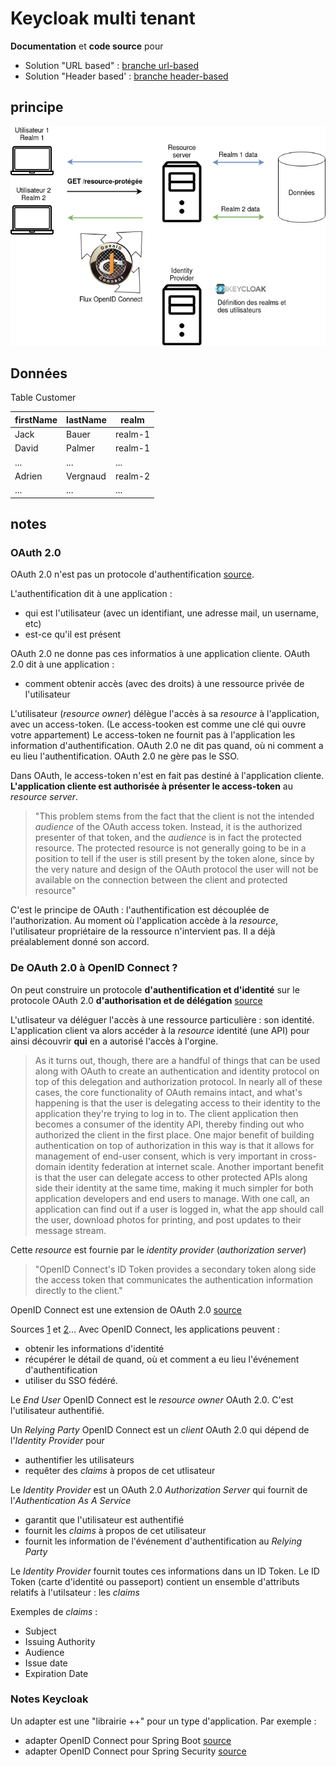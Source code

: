 # Keycloak multi tenant 

**Documentation** et **code source** pour
 * Solution "URL based" : [branche url-based](https://github.com/avergnaud/keycloak-multi-tenant/tree/url-based)
 * Solution "Header based' : [branche header-based](https://github.com/avergnaud/keycloak-multi-tenant/tree/header-based)

## principe

![keycloak-mt-principe](./doc/keycloak-mt-principe.png?raw=true)

## Données

Table Customer

| firstName | lastName | realm |
| ------------- | ------------- | ------------- |
| Jack | Bauer | realm-1 |
| David | Palmer | realm-1 |
| ... | ... | ... |
| Adrien | Vergnaud | realm-2 |
| ... | ... | ... |

## notes

### OAuth 2.0

OAuth 2.0 n'est pas un protocole d'authentification [source](https://oauth.net/articles/authentication/).

L'authentification dit à une application :
* qui est l'utilisateur (avec un identifiant, une adresse mail, un username, etc)
* est-ce qu'il est présent

OAuth 2.0 ne donne pas ces informatios à une application cliente. OAuth 2.0 dit à une application :
* comment obtenir accès (avec des droits) à une ressource privée de l'utilisateur

L'utilisateur (_resource owner_) délègue l'accès à sa _resource_ à l'application, avec un access-token.
(Le access-tooken est comme une clé qui ouvre votre appartement)
Le access-token ne fournit pas à l'application les information d'authentification.
OAuth 2.0 ne dit pas quand, où ni comment a eu lieu l'authentification.
OAuth 2.0 ne gère pas le SSO.

Dans OAuth, le access-token n'est en fait pas destiné à l'application cliente. 
**L'application cliente est authorisée à présenter le access-token** au _resource server_.

> "This problem stems from the fact that the client is not the intended _audience_ of the OAuth access token. Instead, it is 
> the authorized presenter of that token, and the _audience_ is in fact the protected resource. The protected resource is not 
> generally going to be in a position to tell if the user is still present by the token alone, since by the very nature and 
> design of the OAuth protocol the user will not be available on the connection between the client and protected resource"

C'est le principe de OAuth : l'authentification est découplée de l'authorization. Au moment où l'application accède à 
la _resource_, l'utilisateur propriétaire de la ressource n'intervient pas. Il a déjà préalablement donné son accord.

### De OAuth 2.0 à OpenID Connect ?

On peut construire un protocole **d'authentification et d'identité** sur le protocole 
 OAuth 2.0 **d'authorisation et de délégation** [source](https://oauth.net/articles/authentication/)

L'utlisateur va déléguer l'accès à une ressource particulière : son identité. L'application client va alors accéder à 
la _resource_ identité (une API) pour ainsi découvrir **qui** en a autorisé l'accès à l'orgine.

> As it turns out, though, there are a handful of things that can be used along with OAuth to create an authentication and identity 
> protocol on top of this delegation and authorization protocol. In nearly all of these cases, the core functionality of OAuth 
> remains intact, and what's happening is that the user is delegating access to their identity to the application they're trying to log in to. 
> The client application then becomes a consumer of the identity API, thereby finding out who authorized the client in the first place. 
> One major benefit of building authentication on top of authorization in this way is that it allows for management of end-user consent, 
> which is very important in cross-domain identity federation at internet scale. Another important benefit is that the user can 
> delegate access to other protected APIs along side their identity at the same time, making it much simpler for both application developers 
> and end users to manage. With one call, an application can find out if a user is logged in, what the app should call the user, 
> download photos for printing, and post updates to their message stream. 

Cette _resource_ est fournie par le _identity provider_ (_authorization server_)

> "OpenID Connect's ID Token provides a secondary token along side the access token that communicates the authentication information directly to the client."

OpenID Connect est une extension de OAuth 2.0 [source](https://www.keycloak.org/docs/latest/securing_apps/index.html#overview)

Sources [1](https://www.youtube.com/watch?v=6DxRTJN1Ffo) et [2](https://www.youtube.com/watch?v=WVCzv50BslE)...
 Avec OpenID Connect, les applications peuvent :
* obtenir les informations d'identité
* récupérer le détail de quand, où et comment a eu lieu l'événement d'authentification
* utiliser du SSO fédéré.

Le _End User_ OpenID Connect est le _resource owner_ OAuth 2.0. C'est l'utilisateur authentifié.

Un _Relying Party_ OpenID Connect est un _client_ OAuth 2.0 qui dépend de l'_Identity Provider_ pour 
* authentifier les utilisateurs
* requêter des _claims_ à propos de cet utlisateur

Le _Identity Provider_ est un OAuth 2.0 _Authorization Server_ qui fournit de l'_Authentication As A Service_
* garantit que l'utilisateur est authentifié
* fournit les _claims_ à propos de cet utilisateur
* fournit les information de l'événement d'authentification
au _Relying Party_

Le _Identity Provider_ fournit toutes ces informations dans un ID Token.
Le ID Token (carte d'identité ou passeport) contient un ensemble d'attributs relatifs à l'utilsateur : les _claims_

Exemples de _claims_ :
* Subject
* Issuing Authority
* Audience
* Issue date
* Expiration Date

### Notes Keycloak

Un adapter est une "librairie ++" pour un type d'application. Par exemple :
* adapter OpenID Connect pour Spring Boot [source](https://www.keycloak.org/docs/latest/securing_apps/index.html#_spring_boot_adapter)
* adapter OpenID Connect pour Spring Security [source](https://www.keycloak.org/docs/latest/securing_apps/index.html#_spring_security_adapter)
